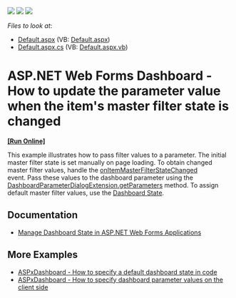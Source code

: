 <!-- default badges list -->
![](https://img.shields.io/endpoint?url=https://codecentral.devexpress.com/api/v1/VersionRange/128580393/21.1.3%2B)
[![](https://img.shields.io/badge/Open_in_DevExpress_Support_Center-FF7200?style=flat-square&logo=DevExpress&logoColor=white)](https://supportcenter.devexpress.com/ticket/details/T575012)
[![](https://img.shields.io/badge/📖_How_to_use_DevExpress_Examples-e9f6fc?style=flat-square)](https://docs.devexpress.com/GeneralInformation/403183)
<!-- default badges end -->
<!-- default file list -->
*Files to look at*:

* [Default.aspx](./CS/Default.aspx) (VB: [Default.aspx](./VB/Default.aspx))
* [Default.aspx.cs](./CS/Default.aspx.cs) (VB: [Default.aspx.vb](./VB/Default.aspx.vb))
<!-- default file list end -->
# ASP.NET Web Forms Dashboard - How to update the parameter value when the item's master filter state is changed
<!-- run online -->
**[[Run Online]](https://codecentral.devexpress.com/t575012/)**
<!-- run online end -->

This example illustrates how to pass filter values to a parameter. The initial master filter state is set manually on page loading. To obtain changed master filter values, handle the [onItemMasterFilterStateChanged](https://docs.devexpress.com/Dashboard/js-DevExpress.Dashboard.ViewerApiExtensionOptions?p=netframework#js_devexpress_dashboard_viewerapiextensionoptions_onitemmasterfilterstatechanged) event. Pass these values to the dashboard parameter using the [DashboardParameterDialogExtension.getParameters](https://docs.devexpress.com/Dashboard/js-DevExpress.Dashboard.DashboardParameterDialogExtension?p=netframework#js_devexpress_dashboard_dashboardparameterdialogextension_getparameters) method. To assign default master filter values, use the [Dashboard State](https://docs.devexpress.com/Dashboard/118733/web-dashboard/aspnet-web-forms-dashboard-control/manage-dashboard-state).

## Documentation

- [Manage Dashboard State in ASP.NET Web Forms Applications](https://docs.devexpress.com/Dashboard/118733/web-dashboard/aspnet-web-forms-dashboard-control/manage-dashboard-state)

## More Examples

- [ASPxDashboard - How to specify a default dashboard state in code](https://github.com/DevExpress-Examples/aspxdashboard-how-to-specify-a-default-dashboard-state-in-code-t513681)
- [ASPxDashboard - How to specify dashboard parameter values on the client side](https://github.com/DevExpress-Examples/aspxdashboard-how-to-specify-dashboard-parameter-values-on-the-client-side-t495684)
